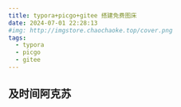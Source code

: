 ```yaml
---
title: typora+picgo+gitee 搭建免费图床
date: 2024-07-01 22:28:13
#img: http://imgstore.chaochaoke.top/cover.png
tags:
  - typora
  - picgo
  - gitee
---
```

 




## 及时间阿克苏